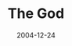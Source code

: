 ---
layout: message
category: message
series: "Christmas Stories"
title: "The God"
date: 2004-12-24
message_id: 139
---